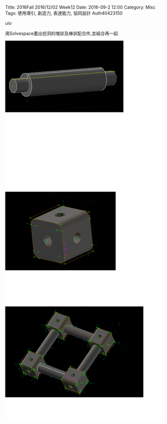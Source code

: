 Title: 2016Fall 2016/12/02 Week12
Date: 2016-09-2 12:00
Category: Misc
Tags: 使用導引, 創造力, 表達能力, 協同設計
Auth40423150

uio

用Solvespace畫出挖洞的塊狀及棒狀配合件,並組合再一起

<img src="./../data/Bar01.png" width= "800" />

<img src="./../data/Block01.png" width= "800" />

<img src="./../data/assemble01.png" width= "800" />